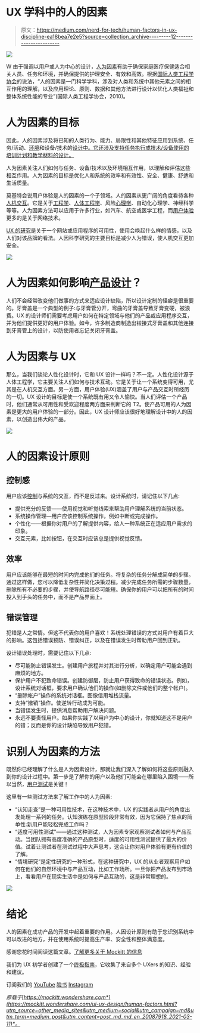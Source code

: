 # UX 学科中的人的因素

> 原文：<https://medium.com/nerd-for-tech/human-factors-in-ux-discipline-ea18bea7e2e5?source=collection_archive---------12----------------------->

![](img/8518bb3d06d9e6db1072c13d516ec1a5.png)

W 由于强调以用户或人为中心的设计，[人为因素](https://mockitt.wondershare.com/ui-ux-design/human-factors.html?utm_source=other_media_sites&utm_medium=social&utm_campaign=md&utm_term=medium_post&utm_content=post_md_md_en_20087918_2021-03-11)有助于确保家庭医疗保健适合相关人员、任务和环境，并确保提供的护理安全、有效和高效。根据[国际人类工程学协会](https://www.ergonomics.jp/e_index/e_outline.html)的说法，“人的因素是一门科学学科，涉及对人类和系统中其他元素之间的相互作用的理解，以及应用理论、原则、数据和其他方法进行设计以优化人类福祉和整体系统性能的专业”(国际人类工程学协会，2010)。

# 人为因素的目标

因此，人的因素涉及将已知的人类行为、能力、局限性和其他特征应用到系统、任务/活动、[环境](https://mockitt.wondershare.com/ui-ux-design/interactive-environments.html?utm_source=other_media_sites&utm_medium=social&utm_campaign=md&utm_term=medium_post&utm_content=post_md_md_en_20087918_2021-03-11)和设备/技术的[设计中。它还涉及支持任务执行或技术/设备使用的培训计划和教学材料的设计。](https://mockitt.wondershare.com/design/design-system.html?utm_source=other_media_sites&utm_medium=social&utm_campaign=md&utm_term=medium_post&utm_content=post_md_md_en_20087918_2021-03-11)

人为因素关注人们如何与任务、设备/技术以及环境相互作用，以理解和评估这些相互作用。人为因素的目标是优化人和系统的效率和有效性、安全、健康、舒适和生活质量。

莫基特会说用户体验是人的因素的一个子领域。人的因素从更广阔的角度看待各种[人机交互](https://mockitt.wondershare.com/ui-ux-design/interaction-design.html?utm_source=other_media_sites&utm_medium=social&utm_campaign=md&utm_term=medium_post&utm_content=post_md_md_en_20087918_2021-03-11)。它是关于[工程学](https://mockitt.wondershare.com/ui-ux-design/usability-engineer.html?utm_source=other_media_sites&utm_medium=social&utm_campaign=md&utm_term=medium_post&utm_content=post_md_md_en_20087918_2021-03-11)、[人体工程学](https://mockitt.wondershare.com/ui-ux-design/ergonomics.html?utm_source=other_media_sites&utm_medium=social&utm_campaign=md&utm_term=medium_post&utm_content=post_md_md_en_20087918_2021-03-11)、风险[心理学](https://mockitt.wondershare.com/ui-ux-design/psychology.html?utm_source=other_media_sites&utm_medium=social&utm_campaign=md&utm_term=medium_post&utm_content=post_md_md_en_20087918_2021-03-11)、自动化心理学、神经科学等等。人为因素方法可以应用于许多行业，如汽车、航空或医学工程，而[用户体验](https://mockitt.wondershare.com/ui-ux-design/what-is-ux-design.html?utm_source=other_media_sites&utm_medium=social&utm_campaign=md&utm_term=medium_post&utm_content=post_md_md_en_20087918_2021-03-11)更多的是关于网络技术。

[UX 的研究](https://mockitt.wondershare.com/ui-ux-design/ux-research.html?utm_source=other_media_sites&utm_medium=social&utm_campaign=md&utm_term=medium_post&utm_content=post_md_md_en_20087918_2021-03-11)是关于一个网站或应用程序的可用性，使用会唤起什么样的情感，以及人们对该品牌的看法。人因科学研究的主要目标是减少人为错误，使人机交互更加安全。

![](img/5c24241543b8504b6ebfd7ab1b61456f.png)

# 人为因素如何影响[产品设计](https://mockitt.wondershare.com/ui-ux-design/product-design-vs-ux-design.html?utm_source=other_media_sites&utm_medium=social&utm_campaign=md&utm_term=medium_post&utm_content=post_md_md_en_20087918_2021-03-11)？

人们不会经常改变他们做事的方式来适应设计缺陷，所以设计定制的怪癖是很重要的。牙膏盖是一个典型的例子:与牙膏管分开，弯曲的牙膏盖导致牙膏变硬，被浪费。UX 的设计师们需要考虑用户如何在特定领域与他们的产品或应用程序交互，并为他们提供更好的用户体验。如今，许多制造商制造出铰接式牙膏盖和其他连接到牙膏管上的设计，以防使用者忘记关闭牙膏盖。

# 人为因素与 UX

那么，当我们谈论人性化设计时，它和 UX 设计一样吗？不一定。人性化设计源于人体工程学，它主要关注人们如何与技术互动。它是关于让一个系统变得可用，尤其是在人机交互方面。另一方面，用户体验(UX)涵盖了用户与产品交互时所经历的一切。UX 设计的目标是使一个系统既有用又令人愉快。当人们评估一个产品时，他们通常从可用性和受欢迎程度两方面来判断它的 T2。使产品可用的人为因素是更大的用户体验的一部分。因此，UX 设计师应该很好地理解设计中的人的因素，以创造出伟大的产品。

![](img/27798dde0d510bfe8b242073259fbcf9.png)

# 人的因素设计原则

## 控制感

用户应该[控制](https://mockitt.wondershare.com/ui-ux-design/controls.html?utm_source=other_media_sites&utm_medium=social&utm_campaign=md&utm_term=medium_post&utm_content=post_md_md_en_20087918_2021-03-11)与系统的交互，而不是反过来。设计系统时，请记住以下几点:

*   提供充分的反馈——使用视觉和听觉线索来帮助用户理解系统的当前状态。
*   系统操作管理—用户应该控制系统操作，例如中断或完成操作。
*   个性化——根据你对用户的了解提供内容，给人一种系统正在适应用户需求的印象。
*   交互元素，比如按钮，在交互时应该总是提供视觉反馈。

## 效率

用户应该能够在最短的时间内完成他们的任务。将复杂的任务分解成简单的步骤。通过这样做，您可以降低复杂性并简化决策过程。减少完成任务所需的步骤数量，删除所有不必要的步骤，并使导航路径尽可能短。确保你的用户可以把所有的时间投入到手头的任务中，而不是产品界面上。

## 错误管理

犯错是人之常情。但这不代表你的用户喜欢！系统处理错误的方式对用户有着巨大的影响。这包括错误预防、错误纠正，以及在错误发生时帮助用户回到正轨。

设计错误处理时，需要记住以下几点:

*   尽可能防止错误发生。创建用户旅程并对其进行分析，以确定用户可能会遇到麻烦的地方。
*   保护用户不犯致命错误。创建防御层，防止用户获得致命的错误状态。例如，设计系统对话框，要求用户确认他们的操作(如删除文件或他们的整个帐户)。
*   “删除帐户”操作的系统对话框。图像信用堆栈流量。
*   支持“撤销”操作。使逆转行动成为可能。
*   当错误发生时，提供消息帮助用户解决问题。
*   永远不要责怪用户。如果你实践了以用户为中心的设计，你就知道这不是用户的错；反而是你的设计缺陷导致用户犯错。

# 识别人为因素的方法

既然你已经理解了什么是人为因素设计，那就让我们深入了解如何将这些原则融入到你的设计过程中。第一步是了解你的用户以及他们可能会在哪里陷入困境——所以当然，[用户测试](https://mockitt.wondershare.com/ui-ux-design/ux-testing.html?utm_source=other_media_sites&utm_medium=social&utm_campaign=md&utm_term=medium_post&utm_content=post_md_md_en_20087918_2021-03-11)是关键！

这里有一些测试方法来了解工作中的人为因素:

*   “认知走查”是一种可用性技术，在这种技术中，UX 的实践者从用户的角度出发处理一系列的任务。认知演练在原型阶段非常有效，因为它保持了焦点的简单性:新用户能轻松完成工作吗？
*   “适度可用性测试”——通过这种测试，人为因素专家观察测试者如何与产品互动。当团队拥有高度准确的产品原型时，适度的可用性测试提供了最大的价值。试着让测试者在测试过程中大声思考，这会让你对用户体验有更有价值的了解。
*   “情境研究”是定性研究的一种形式，在这种研究中，UX 的从业者观察用户如何在他们的自然环境中与产品互动，比如工作场所。一旦你把产品发布到市场上，看看用户在现实生活中是如何与产品互动的，这是非常理想的。

![](img/2691cd1366680fc8c7a3bfe64ca010bc.png)

# 结论

人的因素在成功产品的开发中起着重要的作用。人因设计原则有助于您识别系统中可以改进的地方，并在使用系统时提高生产率、安全性和整体满意度。

感谢您花时间阅读这篇文章。[了解更多关于 Mockitt 的信息](https://mockitt.wondershare.com/?utm_source=other_media_sites&utm_medium=social&utm_campaign=md&utm_term=medium_post&utm_content=post_md_md_en_20087918_2021-03-11)

我们为 UX 初学者创建了一个[终极指南](https://mockitt.wondershare.com/ux-beginner.html?utm_source=other_media_sites&utm_medium=social&utm_campaign=md&utm_term=medium_post&utm_content=post_md_md_en_20087918_2021-03-11)，它收集了来自多个 UXers 的知识、经验和建议。

订阅我们的 [YouTube](https://www.youtube.com/channel/UCESxamaRS8nOGpWYvP1VSqA) [脸书](https://www.facebook.com/mockitt) [Instagram](https://www.instagram.com/wondershare.mockitt/)

*原载于*[*https://mockitt.wondershare.com*](https://mockitt.wondershare.com/ui-ux-design/human-factors.html?utm_source=other_media_sites&utm_medium=social&utm_campaign=md&utm_term=medium_post&utm_content=post_md_md_en_20087918_2021-03-11)*。*